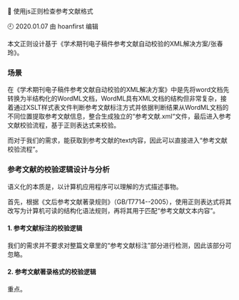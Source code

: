 🐾 使用js正则检查参考文献格式

🕘 2020.01.07 由 hoanfirst 编辑

本文正则设计基于《学术期刊电子稿件参考文献自动校验的XML解决方案/张春玲》。

### 场景

在《学术期刊电子稿件参考文献自动校验的XML解决方案》中是先将word文档先转换为半结构化的WordML文档，WordML具有XML文档的结构但非常复杂，接着通过XSLT样式表文件判断参考文献标注方式并依据判断结果从WordML文档的不同位置提取参考文献信息，整合生成独立的“参考文献.xml“文件，最后进入参考文献校验流程，基于正则表达式来校验。

而对于我们的需求，能获取到参考文献的text内容，因此可以直接进入“参考文献校验流程”。

### 参考文献的校验逻辑设计与分析

语义化的本质是，以计算机应用程序可以理解的方式描述事物。

首先，根据《文后参考文献著录规则》（GB/T7714--2005），使用正则表达式将其改写为计算机可读的结构化语法规则，再将其用于匹配“参考文献文本内容”。

#### 1. 参考文献标注的校验逻辑

我们的需求并不要求对整篇文章里的“参考文献标注”部分进行检测，因此该部分可忽略。

#### 2. 参考文献著录格式的校验逻辑

重点。



